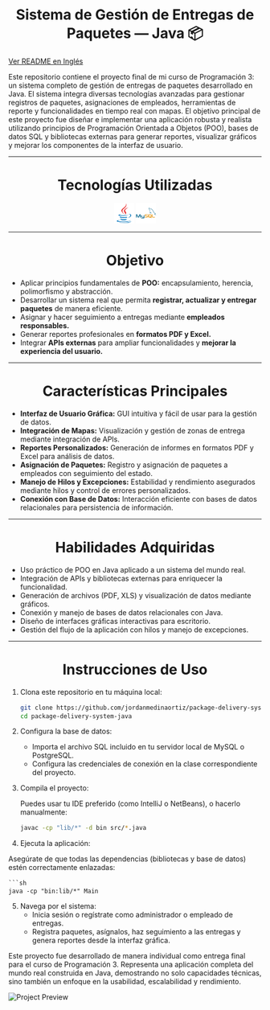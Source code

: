 <h1 align="center">Sistema de Gestión de Entregas de Paquetes — Java 📦</h1>

<p align="left">
  <a href="README.md" target="_blank">
    Ver README en Inglés
  </a>
</p>

<p>
  Este repositorio contiene el proyecto final de mi curso de Programación 3: un sistema completo de gestión de entregas de paquetes desarrollado en Java. El sistema integra diversas tecnologías avanzadas para gestionar registros de paquetes, asignaciones de empleados, herramientas de reporte y funcionalidades en tiempo real con mapas. El objetivo principal de este proyecto fue diseñar e implementar una aplicación robusta y realista utilizando principios de Programación Orientada a Objetos (POO), bases de datos SQL y bibliotecas externas para generar reportes, visualizar gráficos y mejorar los componentes de la interfaz de usuario.
</p>

<hr>

<h1 align="center">Tecnologías Utilizadas</h1>

<div align="center">
  <img src="https://github.com/devicons/devicon/blob/master/icons/java/java-original.svg" alt="Java" title="Java" width="40px">
  <img src="https://github.com/devicons/devicon/blob/master/icons/mysql/mysql-original-wordmark.svg" alt="SQL" title="SQL" width="40px">
</div>

<hr>

<h1 align="center">Objetivo</h1>

<ul>
  <li>Aplicar principios fundamentales de <b>POO:</b> encapsulamiento, herencia, polimorfismo y abstracción.</li>
  <li>Desarrollar un sistema real que permita <b>registrar, actualizar y entregar paquetes</b> de manera eficiente.</li>
  <li>Asignar y hacer seguimiento a entregas mediante <b>empleados responsables.</b></li>
  <li>Generar reportes profesionales en <b>formatos PDF y Excel.</b></li>
  <li>Integrar <b>APIs externas</b> para ampliar funcionalidades y <b>mejorar la experiencia del usuario.</b></li>
</ul>

<hr>

<h1 align="center">Características Principales</h1>

<ul>
  <li><b>Interfaz de Usuario Gráfica:</b> GUI intuitiva y fácil de usar para la gestión de datos.</li>
  <li><b>Integración de Mapas:</b> Visualización y gestión de zonas de entrega mediante integración de APIs.</li>
  <li><b>Reportes Personalizados:</b> Generación de informes en formatos PDF y Excel para análisis de datos.</li>
  <li><b>Asignación de Paquetes:</b> Registro y asignación de paquetes a empleados con seguimiento del estado.</li>
  <li><b>Manejo de Hilos y Excepciones:</b> Estabilidad y rendimiento asegurados mediante hilos y control de errores personalizados.</li>
  <li><b>Conexión con Base de Datos:</b> Interacción eficiente con bases de datos relacionales para persistencia de información.</li>
</ul>

<hr>

<h1 align="center">Habilidades Adquiridas</h1>

<ul>
  <li>Uso práctico de POO en Java aplicado a un sistema del mundo real.</li>
  <li>Integración de APIs y bibliotecas externas para enriquecer la funcionalidad.</li>
  <li>Generación de archivos (PDF, XLS) y visualización de datos mediante gráficos.</li>
  <li>Conexión y manejo de bases de datos relacionales con Java.</li>
  <li>Diseño de interfaces gráficas interactivas para escritorio.</li>
  <li>Gestión del flujo de la aplicación con hilos y manejo de excepciones.</li>
</ul>

<hr>

<h1 align="center">Instrucciones de Uso</h1>

1. Clona este repositorio en tu máquina local:
   ```sh
   git clone https://github.com/jordanmedinaortiz/package-delivery-system-java.git
   cd package-delivery-system-java
2. Configura la base de datos:
   <ul>
     <li>Importa el archivo SQL incluido en tu servidor local de MySQL o PostgreSQL.</li>
     <li>Configura las credenciales de conexión en la clase correspondiente del proyecto.</li>
   </ul>

3. Compila el proyecto:
   <p>Puedes usar tu IDE preferido (como IntelliJ o NetBeans), o hacerlo manualmente:</p>
   
   ```sh
   javac -cp "lib/*" -d bin src/*.java

4. Ejecuta la aplicación:
  <p>Asegúrate de que todas las dependencias (bibliotecas y base de datos) estén correctamente enlazadas:</p>
   
    ```sh
    java -cp "bin:lib/*" Main

5. Navega por el sistema:
   <ul>
     <li>Inicia sesión o regístrate como administrador o empleado de entregas.</li>
     <li>Registra paquetes, asígnalos, haz seguimiento a las entregas y genera reportes desde la interfaz gráfica.</li>
   </ul>

<p>Este proyecto fue desarrollado de manera individual como entrega final para el curso de Programación 3. Representa una aplicación completa del mundo real construida en Java, demostrando no solo capacidades técnicas, sino también un enfoque en la usabilidad, escalabilidad y rendimiento.</p>
<img src="package-delivery-system-java.png" alt="Project Preview" title="Package Delivery System Java" />
